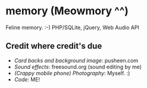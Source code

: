 memory (Meowmory ^^)
=====================

Feline memory. :-) PHP/SQLite, jQuery, Web Audio API

Credit where credit's due
-------------------------

* *Card backs and background image*: pusheen.com
* *Sound effects*: freesound.org (sound editing by me)
* *(Crappy mobile phone) Photography*: Myself. :)
* *Code*: ME!